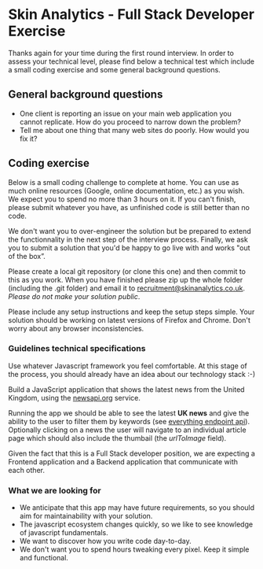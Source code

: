# Skin Analytics - Full Stack Developer Exercise

Thanks again for your time during the first round interview. In order to assess your technical level, please find below a technical test which include a small coding exercise and some general background questions. 

## General background questions

- One client is reporting an issue on your main web application you cannot replicate. How do you proceed to narrow down the problem?
- Tell me about one thing that many web sites do poorly. How would you fix it?

## Coding exercise

Below is a small coding challenge to complete at home. You can use as much online resources (Google, online documentation, etc.) as you wish. We expect you to spend no more than 3 hours on it. If you can't finish, please submit whatever you have, as unfinished code is still better than no code. 

We don't want you to over-engineer the solution but be prepared to extend the functionnality in the next step of the interview process. Finally, we ask you to submit a solution that you'd be happy to go live with and works "out of the box”.

Please create a local git repository (or clone this one) and then commit to this as you work. When you have finished please zip up the whole folder (including the .git folder) and email it to recruitment@skinanalytics.co.uk. *Please do not make your solution public*.

Please include any setup instructions and keep the setup steps simple. Your solution should be working on latest versions of Firefox and Chrome. Don't worry about any browser inconsistencies.


### Guidelines technical specifications

Use whatever Javascript framework you feel comfortable. At this stage of the process, you should already have an idea about our technology stack :-)

Build a JavaScript application that shows the latest news from the United Kingdom, using the [newsapi.org](https://newsapi.org) service.

Running the app we should be able to see the latest **UK news** and give the ability to the user to filter them by keywords (see [everything endpoint api](https://newsapi.org/docs/endpoints/everything)). Optionally clicking on a news the user will navigate to an individual article page which should also include the thumbail (the *urlToImage* field).

Given the fact that this is a Full Stack developer position, we are expecting a Frontend application and a Backend application that communicate with each other.

### What we are looking for
- We anticipate that this app may have future requirements, so you should aim for maintainability with your solution.
- The javascript ecosystem changes quickly, so we like to see knowledge of javascript fundamentals.
- We want to discover how you write code day-to-day.
- We don't want you to spend hours tweaking every pixel. Keep it simple and functional.
